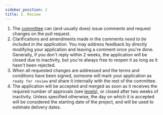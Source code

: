 ```yaml
---
sidebar_position: 2
title: 2. Review
---
```


<!-- # 2. Application Review -->

   1. The [committee](../Introduction/team.md#w3f-grants-committee) can (and usually does) issue comments and request changes on the pull request.
   2. Clarifications and amendments made in the comments _need to be included in the application_. You may address feedback by directly modifying your application and leaving a comment once you're done. Generally, if you don't reply within 2 weeks, the application will be closed due to inactivity, but you're always free to reopen it as long as it hasn't been rejected.
   3. When all requested changes are addressed and the terms and conditions have been signed, someone will mark your application as `ready for review` and share it internally with the rest of the committee.
   4. The application will be accepted and merged as soon as it receives the required number of approvals (see [levels](../Introduction/levels.md)), or closed after two weeks of inactivity. Unless specified otherwise, the day on which it is accepted will be considered the starting date of the project, and will be used to estimate delivery dates.
